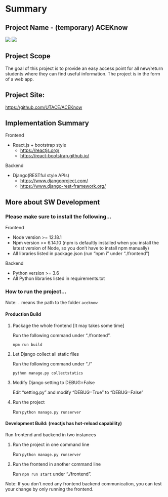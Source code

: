 # Summary
## Project Name - (temporary) ACEKnow
[![](https://github.com/UTACE/ACEKnow/actions/workflows/codeql-analysis.yml/badge.svg)]() 
[![](https://github.com/UTACE/ACEKnow/actions/workflows/linux_build.yml/badge.svg)]()

## Project Scope
The goal of this project is to provide an easy access point for all new/return students where they can find useful information. The project is in the form of a web app.

## Project Site: 
https://github.com/UTACE/ACEKnow

## Implementation Summary
Frontend
 * React.js + bootstrap style
   - https://reactjs.org/
   - https://react-bootstrap.github.io/
    
Backend 
 * Django(RESTful style APIs)
   - https://www.djangoproject.com/
   - https://www.django-rest-framework.org/

## More about SW Development
### Please make sure to install the following…

Frontend
*	Node version >= 12.18.1
*	Npm version >= 6.14.10 (npm is defaultly installed when you install the latest version of Node, so you don’t have to install npm manually)
*	All libraries listed in package.json (run “npm i” under “./frontend”)

Backend
*	Python version >= 3.6
*	All Python libraries listed in requirements.txt

### How to run the project…

Note: ```.``` means the path to the folder ```aceknow```
#### Production Build
1. Package the whole frontend [It may takes some time] 

   Run the following command under “./frontend”.
   ```
   npm run build
   ```

2. Let Django collect all static files

   Run the following command under “./”
   ```
   python manage.py collectstatics
   ```
3. Modify Django setting to DEBUG=False
   
   Edit “setting.py” and modify “DEBUG=True” to “DEBUG=False”
4. Run the project
   
   Run <code>python manage.py runserver</code>

#### Development Build: (reactjs has hot-reload capability)
Run frontend and backend in two instances
1. Run the project in one command line
    
   Run <code>python manage.py runserver</code>
2. Run the frontend in another command line

   Run <code>npm run start</code> under “./frontend”.
      
Note: If you don’t need any frontend backend communication, you can test your change by only running the frontend.





